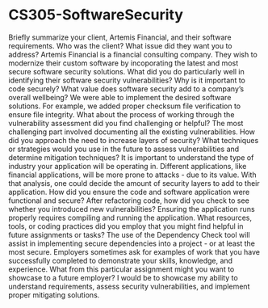 # CS305-SoftwareSecurity

Briefly summarize your client, Artemis Financial, and their software requirements. Who was the client? What issue did they want you to address?
Artemis Financial is a financial consulting company. They wish to modernize their custom software by incoporating the latest and most secure software security solutions.
What did you do particularly well in identifying their software security vulnerabilities? Why is it important to code securely? What value does software security add to a company’s overall wellbeing?
We were able to implement the desired software solutions. For example, we added proper checksum file verification to ensure file integrity.
What about the process of working through the vulnerability assessment did you find challenging or helpful?
The most challenging part involved documenting all the existing vulnerabilities.
How did you approach the need to increase layers of security? What techniques or strategies would you use in the future to assess vulnerabilities and determine mitigation techniques?
It is important to understand the type of industry your application will be operating in. Different applications, like financial applications, will be more prone to attacks - due to its value. With that analysis, one could decide the amount of security layers to add to their application.
How did you ensure the code and software application were functional and secure? After refactoring code, how did you check to see whether you introduced new vulnerabilities?
Ensuring the application runs properly requires compiling and running the application.
What resources, tools, or coding practices did you employ that you might find helpful in future assignments or tasks?
The use of the Dependency Check tool will assist in implementing secure dependencies into a project - or at least the most secure.
Employers sometimes ask for examples of work that you have successfully completed to demonstrate your skills, knowledge, and experience. What from this particular assignment might you want to showcase to a future employer?
I would be to showcase my ability to understand requirements, assess security vulnerabilities, and implement proper mitigating solutions.
